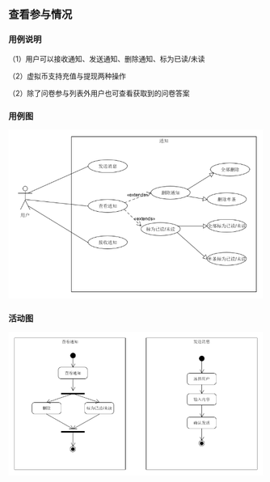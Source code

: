 ##  查看参与情况

### 用例说明

（1）用户可以接收通知、发送通知、删除通知、标为已读/未读

（2）虚拟币支持充值与提现两种操作

（2）除了问卷参与列表外用户也可查看获取到的问卷答案

### 用例图

![通知用例图](./../pic/notif.png)

### 活动图

![通知活动图](./../pic/notifAC.png)